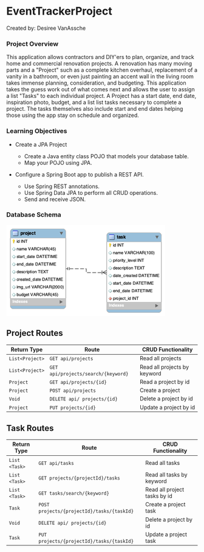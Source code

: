 # EventTrackerProject
Created by: Desiree VanAssche

### Project Overview
This application allows contractors and DIY'ers to plan, organize, and track home and commercial renovation projects. A renovation has many moving parts and a "Project" such as a complete kitchen overhaul, replacement of a vanity in a bathroom, or even just painting an accent wall in the living room takes immense planning, consideration, and budgeting. This application takes the guess work out of what comes next and allows the user to assign a list "Tasks" to each individual project. A Project has a start date, end date, inspiration photo, budget, and a list list tasks necessary to complete a project. The tasks themselves also include start and end dates helping those using the app stay on schedule and organized.


### Learning Objectives

* Create a JPA Project
    * Create a Java entity class POJO that models your database table.
    *  Map your POJO using JPA.

* Configure a Spring Boot app to publish a REST API.
    * Use Spring REST annotations.
    * Use Spring Data JPA to perform all CRUD operations.
    * Send and receive JSON.



### Database Schema

![Image of MySQL Database Schema](https://github.com/desireevanassche/EventTrackerProject/blob/main/db/ProjectSchema.png)

## Project Routes
| Return Type       | Route                                 | CRUD Functionality               |
|------------------ | ------------------------------------- |----------------------------------|
| `List<Project>`   | `GET api/projects`                    | Read all projects                |
| `List<Project>`   | `GET api/projects/search/{keyword}`   | Read all projects by keyword     |
| `Project`         | `GET api/projects/{id}`               | Read a project by id             |
| `Project`         | `POST api/projects`                   | Create a project                 |
| `Void`            | `DELETE api/ projects/{id}`           | Delete a project by id           |
| `Project`         | `PUT projects/{id}`                   | Update a project by id           |


## Task Routes
| Return Type       | Route                                      | CRUD Functionality                |
|------------------ | ------------------------------------------ | ----------------------------------|
| `List <Task>`     | `GET api/tasks`                            | Read all tasks                    |
| `List <Task>`     | `GET projects/{projectId}/tasks`           | Read all tasks by keyword         |
| `List <Task>`     | `GET tasks/search/{keyword}`               | Read all project tasks by id      |
| `Task`            | `POST projects/{projectId}/tasks/{taskId}` | Create a project task             |
| `Void`            | `DELETE api/ projects/{id}`                | Delete a project by id            |
| `Task`            | `PUT projects/{projectId}/tasks/{taskId}`  | Update a project task             |
